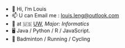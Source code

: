 - 👋 Hi, I’m Louis
- 📫 U can Email me : louis.leng@outlook.com
- 🍻  at 🇺🇸 [UW](uw.edu), _Major: Informatics_
- 🖥️ Java / Python / R / JavaScript.
- 🏃 Badminton / Running / Cycling
<!---
LouisXO/LouisXO is a ✨ special ✨ repository because its `README.md` (this file) appears on your GitHub profile.
You can click the Preview link to take a look at your changes.
--->
